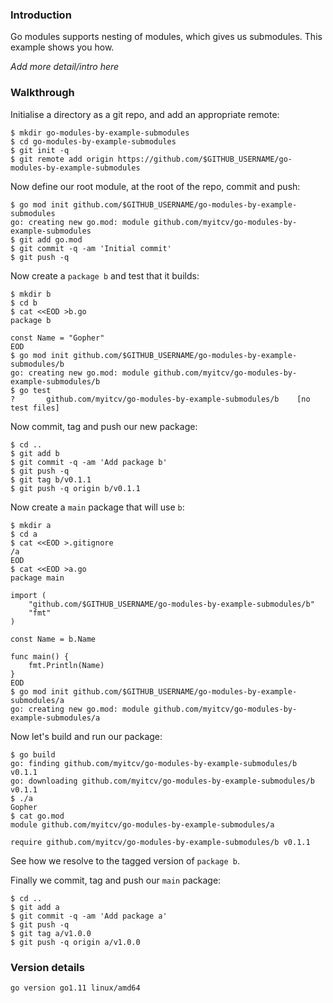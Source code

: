 <!-- __JSON: egrunner script.sh # LONG ONLINE

### Introduction

Go modules supports nesting of modules, which gives us submodules. This example shows you how.

_Add more detail/intro here_

### Walkthrough

Initialise a directory as a git repo, and add an appropriate remote:


```
{{PrintBlock "setup" -}}
```

Now define our root module, at the root of the repo, commit and push:

```
{{PrintBlock "define repo root module" -}}
```

Now create a `package b` and test that it builds:

```
{{PrintBlock "create package b" -}}
```

Now commit, tag and push our new package:

```
{{PrintBlock "commit and tag b" -}}
```

Now create a `main` package that will use `b`:

```
{{PrintBlock "create package a" -}}
```

Now let's build and run our package:


```
{{PrintBlock "run package a" -}}
```

See how we resolve to the tagged version of `package b`.


Finally we commit, tag and push our `main` package:


```
{{PrintBlock "commit and tag a" -}}
```

### Version details

```
{{PrintBlockOut "version details" -}}
```

-->

### Introduction

Go modules supports nesting of modules, which gives us submodules. This example shows you how.

_Add more detail/intro here_

### Walkthrough

Initialise a directory as a git repo, and add an appropriate remote:


```
$ mkdir go-modules-by-example-submodules
$ cd go-modules-by-example-submodules
$ git init -q
$ git remote add origin https://github.com/$GITHUB_USERNAME/go-modules-by-example-submodules
```

Now define our root module, at the root of the repo, commit and push:

```
$ go mod init github.com/$GITHUB_USERNAME/go-modules-by-example-submodules
go: creating new go.mod: module github.com/myitcv/go-modules-by-example-submodules
$ git add go.mod
$ git commit -q -am 'Initial commit'
$ git push -q
```

Now create a `package b` and test that it builds:

```
$ mkdir b
$ cd b
$ cat <<EOD >b.go
package b

const Name = "Gopher"
EOD
$ go mod init github.com/$GITHUB_USERNAME/go-modules-by-example-submodules/b
go: creating new go.mod: module github.com/myitcv/go-modules-by-example-submodules/b
$ go test
?   	github.com/myitcv/go-modules-by-example-submodules/b	[no test files]
```

Now commit, tag and push our new package:

```
$ cd ..
$ git add b
$ git commit -q -am 'Add package b'
$ git push -q
$ git tag b/v0.1.1
$ git push -q origin b/v0.1.1
```

Now create a `main` package that will use `b`:

```
$ mkdir a
$ cd a
$ cat <<EOD >.gitignore
/a
EOD
$ cat <<EOD >a.go
package main

import (
	"github.com/$GITHUB_USERNAME/go-modules-by-example-submodules/b"
	"fmt"
)

const Name = b.Name

func main() {
	fmt.Println(Name)
}
EOD
$ go mod init github.com/$GITHUB_USERNAME/go-modules-by-example-submodules/a
go: creating new go.mod: module github.com/myitcv/go-modules-by-example-submodules/a
```

Now let's build and run our package:


```
$ go build
go: finding github.com/myitcv/go-modules-by-example-submodules/b v0.1.1
go: downloading github.com/myitcv/go-modules-by-example-submodules/b v0.1.1
$ ./a
Gopher
$ cat go.mod
module github.com/myitcv/go-modules-by-example-submodules/a

require github.com/myitcv/go-modules-by-example-submodules/b v0.1.1
```

See how we resolve to the tagged version of `package b`.


Finally we commit, tag and push our `main` package:


```
$ cd ..
$ git add a
$ git commit -q -am 'Add package a'
$ git push -q
$ git tag a/v1.0.0
$ git push -q origin a/v1.0.0
```

### Version details

```
go version go1.11 linux/amd64
```

<!-- END -->
